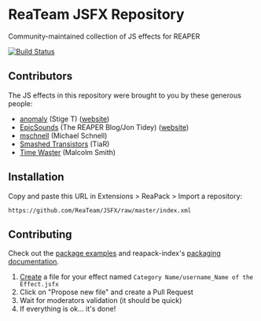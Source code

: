 # ReaTeam JSFX Repository

Community-maintained collection of JS effects for REAPER

[![Build Status](https://travis-ci.org/ReaTeam/JSFX.svg?branch=master)](https://travis-ci.org/ReaTeam/JSFX)

## Contributors

The JS effects in this repository were brought to you by these generous people:

- [anomaly](http://forum.cockos.com/member.php?u=6341) (Stige T)
  ([website](http://jsplugins.supermaailma.net/plugins.php))
- [EpicSounds](http://forum.cockos.com/member.php?u=15127) (The REAPER Blog/Jon Tidey)
  ([website](http://reaperblog.net/))
- [mschnell](http://forum.cockos.com/member.php?u=60721) (Michael Schnell)
- [Smashed Transistors](http://forum.cockos.com/member.php?u=92538) (TiaR)
- [Time Waster](http://forum.cockos.com/member.php?u=63705) (Malcolm Smith)

## Installation

Copy and paste this URL in Extensions > ReaPack > Import a repository:

```
https://github.com/ReaTeam/JSFX/raw/master/index.xml
```

## Contributing

Check out the [package examples](https://github.com/cfillion/reapack-index/wiki/Examples) and
reapack-index's [packaging documentation](https://github.com/cfillion/reapack-index/wiki/Packaging-Documentation).

1. [Create](https://github.com/ReaTeam/JSFX/new/master) a file for your effect named `Category Name/username_Name of the Effect.jsfx`
2. Click on "Propose new file" and create a Pull Request
3. Wait for moderators validation (it should be quick)
4. If everything is ok... it's done!
